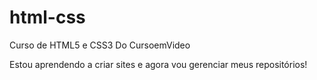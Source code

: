 # html-css
 Curso de HTML5 e CSS3 Do CursoemVideo

Estou aprendendo a criar sites e agora vou gerenciar meus repositórios!